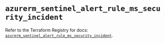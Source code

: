 # `azurerm_sentinel_alert_rule_ms_security_incident`

Refer to the Terraform Registry for docs: [`azurerm_sentinel_alert_rule_ms_security_incident`](https://registry.terraform.io/providers/hashicorp/azurerm/4.51.0/docs/resources/sentinel_alert_rule_ms_security_incident).
